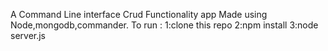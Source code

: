  
A Command Line interface  Crud Functionality app
Made using Node,mongodb,commander.
To run :
1:clone this repo
2:npm install
3:node server.js
